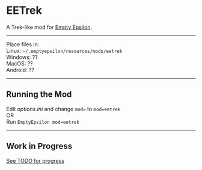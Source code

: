 # EETrek

A Trek-like mod for [Empty Epsilon](http://emptyepsilon.org/).


---

Place files in:  
Linux: `~/.emptyepsilon/resources/mods/eetrek`  
Windows: ??  
MacOS: ??  
Android: ??  

---

## Running the Mod

Edit _options.ini_ and change `mod=` to `mod=eetrek`  
OR  
Run `EmptyEpsilon mod=eetrek`

---

## Work in Progress

[See TODO for progress](TODO.md)
